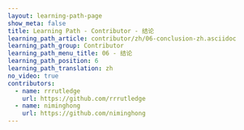 ```yaml
---
layout: learning-path-page
show_meta: false
title: Learning Path - Contributor - 结论
learning_path_article: contributor/zh/06-conclusion-zh.asciidoc
learning_path_group: Contributor
learning_path_menu_title: 06 - 结论
learning_path_position: 6
learning_path_translation: zh
no_video: true
contributors:
  - name: rrrutledge
    url: https://github.com/rrrutledge
  - name: niminghong
    url: https://github.com/niminghong
---
```

<!--- This file autogenerated from https://github.com/InnerSourceCommons/InnerSourceLearningPath/blob/master/scripts -->
